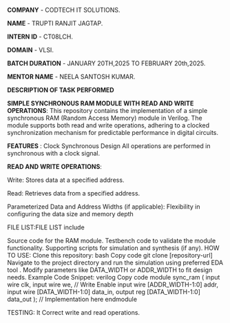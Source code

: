 **COMPANY** - CODTECH IT SOLUTIONS.

**NAME** - TRUPTI RANJIT JAGTAP.

**INTERN ID** - CT08LCH.

**DOMAIN** - VLSI.

**BATCH DURATION** - JANUARY 20TH,2025 TO FEBRUARY 20th,2025.

**MENTOR NAME** - NEELA SANTOSH KUMAR.

**DESCRIPTION OF TASK PERFORMED**

**SIMPLE SYNCHRONOUS RAM MODULE WITH READ AND WRITE OPERATIONS**: This repository contains the implementation of a simple synchronous RAM (Random Access Memory) module in Verilog.
The module supports both read and write operations, adhering to a clocked synchronization mechanism for predictable performance in digital circuits.

**FEATURES** : Clock Synchronous Design All operations are performed in synchronous with a clock signal.

**READ AND WRITE OPERATIONS**: 

Write: Stores data at a specified address. 

Read: Retrieves data from a specified address. 

Parameterized Data and Address Widths (if applicable): Flexibility in configuring the data size and memory depth

FILE LIST:FILE LIST include

Source code for the RAM module.
Testbench code to validate the module functionality.
Supporting scripts for simulation and synthesis (if any).
HOW TO USE: Clone this repository: bash Copy code git clone [repository-url] Navigate to the project directory and run the simulation using preferred EDA tool . Modify parameters like DATA_WIDTH or ADDR_WIDTH to fit design needs. Example Code Snippet: verilog Copy code module sync_ram ( input wire clk, input wire we, // Write Enable input wire [ADDR_WIDTH-1:0] addr, input wire [DATA_WIDTH-1:0] data_in, output reg [DATA_WIDTH-1:0] data_out ); // Implementation here endmodule

TESTING: It Correct write and read operations.
